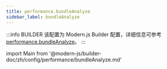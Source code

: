 ```yaml
---
title: performance.bundleAnalyze
sidebar_label: bundleAnalyze
---
```


:::info BUILDER
该配置为 Modern.js Builder 配置，详细信息可参考 [performance.bundleAnalyze](https://modernjs.dev/builder/zh/api/config-performance.html#performance-bundleanalyze)。
:::

import Main from '@modern-js/builder-doc/zh/config/performance/bundleAnalyze.md'

<Main />
